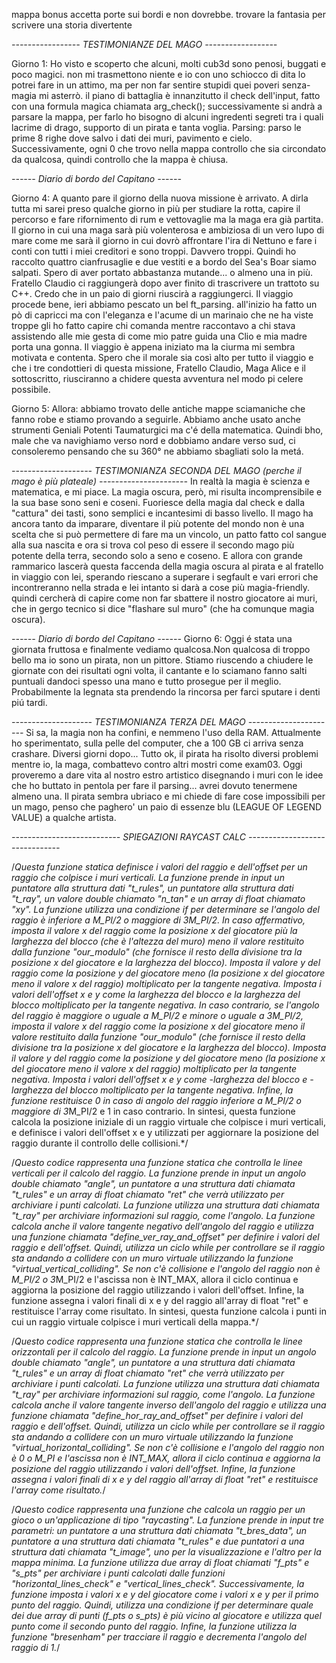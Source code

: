 mappa bonus accetta porte sui bordi e non dovrebbe. trovare la fantasia per scrivere una storia divertente

*----------------- TESTIMONIANZE DEL MAGO ------------------*

Giorno 1:
Ho visto e scoperto che alcuni, molti cub3d sono penosi, buggati e poco magici. non mi trasmettono niente e io con uno schiocco di dita lo potrei fare in un attimo, ma per non far sentire stupidi quei poveri senza-magia mi asterrò.
il piano di battaglia è innanzitutto il check dell'input, fatto con una formula magica chiamata arg_check();
successivamente si andrà a parsare la mappa, per farlo ho bisogno di alcuni ingredenti segreti tra i quali lacrime di drago, supporto di un pirata e tanta voglia.
Parsing: parso le prime 8 righe dove salvo i dati dei muri, pavimento e cielo.
Successivamente, ogni 0 che trovo nella mappa controllo che sia circondato da qualcosa, quindi controllo che la mappa è chiusa.


*------ Diario di bordo del Capitano ------*

Giorno 4:
A quanto pare il giorno della nuova missione è arrivato. A dirla tutta mi sarei preso qualche giorno in più per studiare la rotta, capire il percorso e fare rifornimento di rum e vettovaglie ma la maga era già partita. Il giorno in cui una maga sarà più volenterosa e ambiziosa di un vero lupo di mare come me sarà il giorno in cui dovrò affrontare l'ira di Nettuno e fare i conti con tutti i miei creditori e sono troppi. Davvero troppi. Quindi ho raccolto quattro cianfrusaglie e due vestiti e a bordo del Sea's Boar siamo salpati. Spero di aver portato abbastanza mutande... o almeno una in più.
Fratello Claudio ci raggiungerà dopo aver finito di trascrivere un trattoto su C++. Credo che in un paio di giorni riuscirà a raggiungerci.
Il viaggio procede bene, ieri abbiamo pescato un bel ft_parsing. all'inizio ha fatto un pò di capricci ma con l'eleganza e l'acume di un marinaio che ne ha viste troppe gli ho fatto capire chi comanda mentre raccontavo a chi stava assistendo alle mie gesta di come mio patre guida una Clio e mia madre porta una gonna.
Il viaggio è appena iniziato ma la ciurma mi sembra motivata e contenta. Spero che il morale sia così alto per tutto il viaggio e che i tre condottieri di questa missione, Fratello Claudio, Maga Alice e il sottoscritto, riusciranno a chidere questa avventura nel modo pi celere possibile.

Giorno 5:
Allora: abbiamo trovato delle antiche mappe sciamaniche che fanno robe e stiamo provando a seguirle.
Abbiamo anche usato anche strumenti Geniali Potenti Taumaturgici ma c'é della matematica. 
Quindi bho, male che va navighiamo verso nord e dobbiamo andare verso sud, ci consoleremo pensando che su 360° ne abbiamo sbagliati solo la metá.

*-------------------- TESTIMONIANZA SECONDA DEL MAGO (perche il mago è più plateale) ----------------------*
In realtà la magia è scienza e matematica, e mi piace. La magia oscura, però, mi risulta incomprensibile e la sua base sono seni e coseni.
Fuoriesce della magia dal check e dalla "cattura" dei tasti, sono semplici e incantesimi di basso livello. Il mago ha ancora tanto da imparare, diventare il più potente del mondo non è una scelta che si può permettere di fare ma un vincolo, un patto fatto col sangue alla sua nascita e ora si trova col peso di essere il secondo mago più potente della terra, secondo solo a seno e coseno.
E allora con grande rammarico lascerà questa faccenda della magia oscura al pirata e al fratello in viaggio con lei, sperando riescano a superare i segfault e vari errori che incontreranno nella strada e lei intanto si darà a cose più magia-friendly.
quindi cercherà di capire come non far sbattere il nostro giocatore ai muri, che in gergo tecnico si dice "flashare sul muro" (che ha comunque magia oscura).

*------ Diario di bordo del Capitano ------*
Giorno 6:
Oggi é stata una giornata fruttosa e finalmente vediamo qualcosa.Non qualcosa di troppo bello ma io sono un pirata, non un pittore.
Stiamo riuscendo a chiudere le giornate con dei risultati ogni volta, il cantante e lo sciamano fanno salti puntuali dandoci spesso una mano e tutto prosegue per il meglio. Probabilmente la legnata sta prendendo la rincorsa per farci sputare i denti piú tardi.

*-------------------- TESTIMONIANZA TERZA DEL MAGO ----------------------*
Si sa, la magia non ha confini, e nemmeno l'uso della RAM. Attualmente ho sperimentato, sulla pelle del computer, che a 100 GB ci arriva senza crashare.
Diversi giorni dopo...
Tutto ok, il pirata ha risolto diversi problemi mentre io, la maga, combattevo contro altri mostri come exam03.
Oggi proveremo a dare vita al nostro estro artistico disegnando i muri con le idee che ho buttato in pentola per fare il parsing... avrei dovuto tenermene almeno una. 
Il pirata sembra ubriaco e mi chiede di fare cose impossibili per un mago, penso che paghero' un paio di essenze blu (LEAGUE OF LEGEND VALUE) a qualche artista.

*--------------------------- SPIEGAZIONI RAYCAST CALC -------------------------------*

/*Questa funzione statica definisce i valori del raggio e dell'offset per un raggio che colpisce i muri verticali. La funzione prende in input un puntatore alla struttura dati "t_rules", un puntatore alla struttura dati "t_ray", un valore double chiamato "n_tan" e un array di float chiamato "xy".
La funzione utilizza una condizione if per determinare se l'angolo del raggio è inferiore a M_PI/2 o maggiore di 3M_PI/2. In caso affermativo, imposta il valore x del raggio come la posizione x del giocatore più la larghezza del blocco (che è l'altezza del muro) meno il valore restituito dalla funzione "our_modulo" (che fornisce il resto della divisione tra la posizione x del giocatore e la larghezza del blocco).
Imposta il valore y del raggio come la posizione y del giocatore meno (la posizione x del giocatore meno il valore x del raggio) moltiplicato per la tangente negativa.
Imposta i valori dell'offset x e y come la larghezza del blocco e la larghezza del blocco moltiplicato per la tangente negativa.
In caso contrario, se l'angolo del raggio è maggiore o uguale a M_PI/2 e minore o uguale a 3M_PI/2, imposta il valore x del raggio come la posizione x del giocatore meno il valore restituito dalla funzione "our_modulo" (che fornisce il resto della divisione tra la posizione x del giocatore e la larghezza del blocco).
Imposta il valore y del raggio come la posizione y del giocatore meno (la posizione x del giocatore meno il valore x del raggio) moltiplicato per la tangente negativa.
Imposta i valori dell'offset x e y come -larghezza del blocco e -larghezza del blocco moltiplicato per la tangente negativa.
Infine, la funzione restituisce 0 in caso di angolo del raggio inferiore a M_PI/2 o maggiore di 3*M_PI/2 e 1 in caso contrario.
In sintesi, questa funzione calcola la posizione iniziale di un raggio virtuale che colpisce i muri verticali, e definisce i valori dell'offset x e y utilizzati per aggiornare la posizione del raggio durante il controllo delle collisioni.*/

/*Questo codice rappresenta una funzione statica che controlla le linee verticali per il calcolo del raggio. La funzione prende in input un angolo double chiamato "angle", un puntatore a una struttura dati chiamata "t_rules" e un array di float chiamato "ret" che verrà utilizzato per archiviare i punti calcolati.
La funzione utilizza una struttura dati chiamata "t_ray" per archiviare informazioni sul raggio, come l'angolo.
La funzione calcola anche il valore tangente negativo dell'angolo del raggio e utilizza una funzione chiamata "define_ver_ray_and_offset" per definire i valori del raggio e dell'offset.
Quindi, utilizza un ciclo while per controllare se il raggio sta andando a collidere con un muro virtuale utilizzando la funzione "virtual_vertical_colliding". Se non c'è collisione e l'angolo del raggio non è M_PI/2 o 3*M_PI/2 e l'ascissa non è INT_MAX, allora il ciclo continua e aggiorna la posizione del raggio utilizzando i valori dell'offset.
Infine, la funzione assegna i valori finali di x e y del raggio all'array di float "ret" e restituisce l'array come risultato.
In sintesi, questa funzione calcola i punti in cui un raggio virtuale colpisce i muri verticali della mappa.*/

/*Questo codice rappresenta una funzione statica che controlla le linee orizzontali per il calcolo del raggio. La funzione prende in input un angolo double chiamato "angle", un puntatore a una struttura dati chiamata "t_rules" e un array di float chiamato "ret" che verrà utilizzato per archiviare i punti calcolati.
La funzione utilizza una struttura dati chiamata "t_ray" per archiviare informazioni sul raggio, come l'angolo.
La funzione calcola anche il valore tangente inverso dell'angolo del raggio e utilizza una funzione chiamata "define_hor_ray_and_offset" per definire i valori del raggio e dell'offset.
Quindi, utilizza un ciclo while per controllare se il raggio sta andando a collidere con un muro virtuale utilizzando la funzione "virtual_horizontal_colliding". Se non c'è collisione e l'angolo del raggio non è 0 o M_PI e l'ascissa non è INT_MAX, allora il ciclo continua e aggiorna la posizione del raggio utilizzando i valori dell'offset.
Infine, la funzione assegna i valori finali di x e y del raggio all'array di float "ret" e restituisce l'array come risultato.*/


/*Questo codice rappresenta una funzione che calcola un raggio per un gioco o un'applicazione di tipo "raycasting". La funzione prende in input tre parametri: un puntatore a una struttura dati chiamata "t_bres_data", un puntatore a una struttura dati chiamata "t_rules" e due puntatori a una struttura dati chiamata "t_image", uno per la visualizzazione e l'altro per la mappa minima.
La funzione utilizza due array di float chiamati "f_pts" e "s_pts" per archiviare i punti calcolati dalle funzioni "horizontal_lines_check" e "vertical_lines_check".
Successivamente, la funzione imposta i valori x e y del giocatore come i valori x e y per il primo punto del raggio.
Quindi, utilizza una condizione if per determinare quale dei due array di punti (f_pts o s_pts) è più vicino al giocatore e utilizza quel punto come il secondo punto del raggio.
Infine, la funzione utilizza la funzione "bresenham" per tracciare il raggio e decrementa l'angolo del raggio di 1.*/